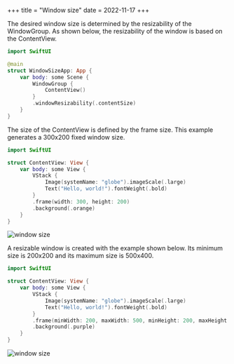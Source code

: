 +++
title = "Window size"
date = 2022-11-17
+++

The desired window size is determined by the resizability of the WindowGroup. As shown below, the resizability of the window is based on the ContentView.

```swift
import SwiftUI

@main
struct WindowSizeApp: App {
    var body: some Scene {
        WindowGroup {
            ContentView()
        }
        .windowResizability(.contentSize)
    }
}
```

The size of the ContentView is defined by the frame size. This example generates a 300x200 fixed window size.

```swift
import SwiftUI

struct ContentView: View {
    var body: some View {
        VStack {
            Image(systemName: "globe").imageScale(.large)
            Text("Hello, world!").fontWeight(.bold)
        }
        .frame(width: 300, height: 200)
        .background(.orange)
    }
}
```

<p><img src="/swift-macos/img/window-size1.png" style="max-width:300px;" alt="window size"></p>

A resizable window is created with the example shown below. Its minimum size is 200x200 and its maximum size is 500x400.

```swift
import SwiftUI

struct ContentView: View {
    var body: some View {
        VStack {
            Image(systemName: "globe").imageScale(.large)
            Text("Hello, world!").fontWeight(.bold)
        }
        .frame(minWidth: 200, maxWidth: 500, minHeight: 200, maxHeight: 400)
        .background(.purple)
    }
}
```

<p><img src="/swift-macos/img/window-size2.png" style="max-width:500px;" alt="window size"></p>
